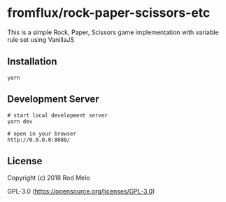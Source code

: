 # fromflux/rock-paper-scissors-etc

This is a simple Rock, Paper, Scissors game implementation with variable rule set using VanillaJS

## Installation

```
yarn
```

## Development Server
```
# start local development server
yarn dev

# open in your browser
http://0.0.0.0:8080/
```

## License

Copyright (c) 2018 Rod Melo

GPL-3.0 (https://opensource.org/licenses/GPL-3.0)